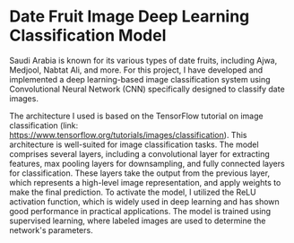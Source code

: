 # Date Fruit Image Deep Learning Classification Model
Saudi Arabia is known for its various types of date fruits, including Ajwa, Medjool, Nabtat Ali, and more. For this project, I have developed and implemented a deep learning-based image classification system using Convolutional Neural Network (CNN) specifically designed to classify date images.

The architecture I used is based on the TensorFlow tutorial on image classification (link: https://www.tensorflow.org/tutorials/images/classification). This architecture is well-suited for image classification tasks. The model comprises several layers, including a convolutional layer for extracting features, max pooling layers for downsampling, and fully connected layers for classification. These layers take the output from the previous layer, which represents a high-level image representation, and apply weights to make the final prediction. To activate the model, I utilized the ReLU activation function, which is widely used in deep learning and has shown good performance in practical applications. The model is trained using supervised learning, where labeled images are used to determine the network's parameters.
